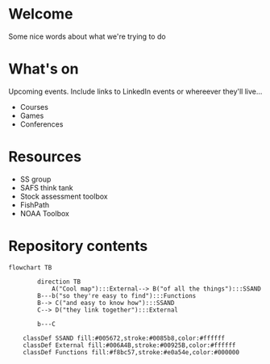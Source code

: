# Welcome
Some nice words about what we're trying to do

# What's on
Upcoming events. Include links to LinkedIn events or whereever they'll live...
-	Courses 
-	Games 
-	Conferences

# Resources
-	SS group
-	SAFS think tank
-	Stock assessment toolbox 
-	FishPath
-	NOAA Toolbox


# Repository contents
``` mermaid
flowchart TB

        direction TB
		    A("Cool map"):::External--> B("of all the things"):::SSAND
        B---b("so they're easy to find"):::Functions
        B--> C("and easy to know how"):::SSAND
        C--> D("they link together"):::External

        b---C

    classDef SSAND fill:#005672,stroke:#0085b8,color:#ffffff
    classDef External fill:#006A4B,stroke:#00925B,color:#ffffff
    classDef Functions fill:#f8bc57,stroke:#e0a54e,color:#000000
```
